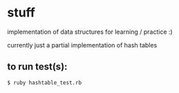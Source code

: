 # stuff
implementation of data structures for learning / practice :)

currently just a partial implementation of hash tables

to run test(s):
------------
`$ ruby hashtable_test.rb`


